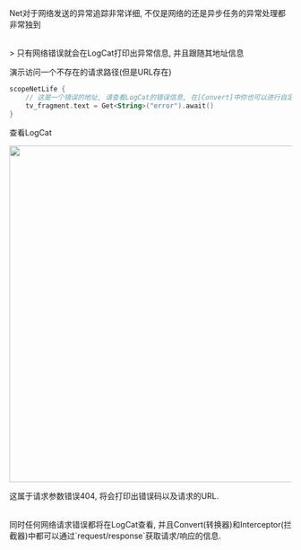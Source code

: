 Net对于网络发送的异常追踪非常详细, 不仅是网络的还是异步任务的异常处理都非常独到

<br>
> 只有网络错误就会在LogCat打印出异常信息, 并且跟随其地址信息


演示访问一个不存在的请求路径(但是URL存在)
```kotlin
scopeNetLife {
    // 这是一个错误的地址, 请查看LogCat的错误信息, 在[Convert]中你也可以进行自定义错误信息打印
    tv_fragment.text = Get<String>("error").await()
}
```

查看LogCat

<img src="https://i.imgur.com/5BpSWVv.png" width="600"/>

这属于请求参数错误404, 将会打印出错误码以及请求的URL.

<br>
同时任何网络请求错误都将在LogCat查看, 并且Convert(转换器)和Interceptor(拦截器)中都可以通过`request/response`获取请求/响应的信息.